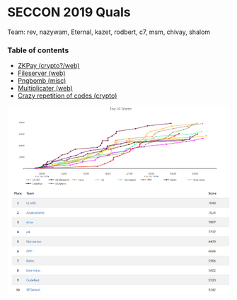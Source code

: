 # SECCON 2019 Quals

Team: rev, nazywam, Eternal, kazet, rodbert, c7, msm, chivay, shalom

### Table of contents

* [ZKPay (crypto?/web)](zk_pay)
* [Fileserver (web)](fileserver)
* [Pngbomb (misc)](pngbomb)
* [Multiplicater (web)](multiplicater)
* [Crazy repetition of codes (crypto)](crc)


![](scoreboard.png)